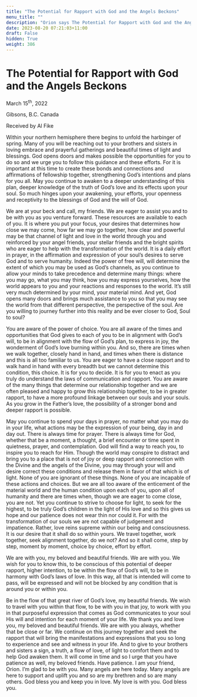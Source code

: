 ```yaml
---
title: "The Potential for Rapport with God and the Angels Beckons"
menu_title: ""
description: "Orion says The Potential for Rapport with God and the Angels Beckons"
date: 2023-08-20 07:21:03+11:00
draft: False
hidden: True
weight: 386
---
```

# The Potential for Rapport with God and the Angels Beckons
March 15<sup>th</sup>, 2022

Gibsons, B.C. Canada

Received by Al Fike   


Within  your northern hemisphere there begins to unfold the harbinger of spring. Many of you will be reaching out to your brothers and sisters in loving embrace and prayerful gatherings and beautiful times of light and blessings.  God opens doors and makes possible the opportunities for you to do so and we urge you to follow this guidance and these efforts. For it is important at this time to create these bonds and connections and affirmations of fellowship together, strengthening God’s intentions and plans for you all. May you continue to awaken to a deeper understanding of this plan, deeper knowledge of the truth of God’s love and its effects upon your soul. So much hinges upon your awakening, your efforts, your openness and receptivity to the blessings of God and the will of God.

We are at your beck and call, my friends. We are eager to assist you and to be with you as you venture forward. These resources are available to each of you. It is where you put your focus, your desires that determines how close we may come, how far we may go together, how clear and powerful may be that channel of light and love in the world through you and reinforced by your angel friends, your stellar friends and the bright spirits who are eager to help with the transformation of the world. It is a daily effort in prayer, in the affirmation and expression of your soul’s desires to serve God and to serve humanity. Indeed the power of free will, will determine the extent of which you may be used as God’s channels, as you continue to allow your minds to take precedence and determine many things: where you may go, what you may think, how you may express yourselves, how the world appears to you and your reactions and responses to the world. It’s still very much determined by your mind, your material mind. And yet, God opens many doors and brings much assistance to you so that you may see the world from that different perspective, the perspective of the soul. Are you willing to journey further into this reality and be ever closer to God, Soul to soul? 

You are aware of the power of choice. You are all aware of the times and opportunities that God gives to each of you to be in alignment with God’s will, to be in alignment with the flow of God’s plan, to express in joy, the wonderment of God’s love burning within you. And so, there are times when we walk together, closely hand in hand, and times when there is distance and this is all too familiar to us. You are eager to have a close rapport and to walk hand in hand with every breadth but we cannot determine this condition, this choice. It is for you to decide. It is for you to enact as you truly do understand the laws of communication and rapport. You are aware of the many things that determine our relationship together and we are often pleased and happy to grow this relationship together, to be in greater rapport, to have a more profound linkage between our souls and your souls. As you grow in the Father’s love, the possibility of a stronger bond and deeper rapport is possible. 

May you continue to spend your days in prayer, no matter what you may do in your life, what actions may be the expression of your being, day in and day out. There is always time for prayer. There is always time for God, whether that be a moment, a thought, a brief encounter or time spent in quietness, prayer, and contemplation. God will find a way to reach you, to inspire you to reach for Him. Though the world may conspire to distract and bring you to a place that is not of joy or deep rapport and connection with the Divine and the angels of the Divine, you may through your will and desire correct these conditions and release them in favor of that which is of light. None of you are ignorant of these things. None of you are incapable of these actions and choices. But we are all too aware of the enticement of the material world and the human condition upon each of you, upon all of humanity and there are times when, though we are eager to come close, you are not. Yet you continue to strive to choose for light, to seek for the highest, to be truly God’s children in the light of His love and so this gives us hope and our patience does not wear thin nor could it. For with the transformation of our souls we are not capable of judgement and impatience. Rather, love reins supreme within our being and consciousness. It is our desire that it shall do so within yours. We travel together, work together, seek alignment together, do we not? And so it shall come, step by step, moment by moment, choice by choice, effort by effort. 

We are with you, my beloved and beautiful friends. We are with you. We wish for you to know this, to be conscious of this potential of deeper rapport, higher intention, to be within the flow of God’s will, to be in harmony with God’s laws of love. In this way, all that is intended will come to pass, will be expressed and will not be blocked by any condition that is around you or within you.

Be in the flow of that great river of God’s love, my beautiful friends. We wish to travel with you within that flow, to be with you in that joy, to work with you in that purposeful expression that comes as God communicates to your soul His will and intention for each moment of your life. We thank you and love you, my beloved and beautiful friends. We are with you always, whether that be close or far. We continue on this journey together and seek the rapport that will bring the manifestations and expressions that you so long to experience and see and witness in your life. And to give to your brothers and sisters a sign, a truth, a flow of love, of light to comfort them and to help God awaken them. It will come in time and so I urge that you have patience as well, my beloved friends. Have patience. I am your friend, Orion. I’m glad to be with you. Many angels are here today. Many angels are here to support and uplift you and so are my brethren and so are many others. God bless you and keep you in love. My love is with you. God bless you.